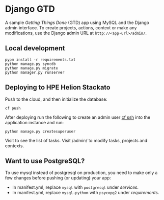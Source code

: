 # Django GTD

A sample *Getting Things Done* (GTD) app using MySQL and the Django admin
interface. To create projects, actions, context or make any modifications, use
the Django admin URL at ``http://<app-url>/admin/``.

## Local development

    pypm install -r requirements.txt
    python manage.py syncdb
    python manage.py migrate
    python manager.py runserver

## Deploying to HPE Helion Stackato

Push to the cloud, and then initialize the database:

    cf push

After deploying run the following to create an admin user [cf ssh](http://docs.cloudfoundry.org/devguide/deploy-apps/ssh-apps.html) into the application instance and run:

    python manage.py createsuperuser

Visit <your-app-url> to see the list of tasks. Visit <your-app-url>/admin/ to modify tasks, projects and contexts.
 
## Want to use PostgreSQL?

To use mysql instead of postgresql on production, you need to make only a few
changes before pushing (or updating) your app:

  * In manifest.yml, replace `mysql` with `postgresql` under *services*.
  * In manifest.yml, replace `mysql-python` with `psycopg2` under *requirements*.
